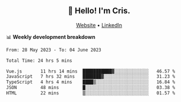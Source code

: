 
<h2 align="center">👋 Hello! I'm Cris.</h2>
<p align="center">
  <a href="https://www.criscunas.dev">Website</a> •
  <a href="https://www.linkedin.com/in/cristophercunas/">LinkedIn</a> 
</p>


📊 **Weekly development breakdown**
<!--START_SECTION:waka-->

```txt
From: 28 May 2023 - To: 04 June 2023

Total Time: 24 hrs 5 mins

Vue.js       11 hrs 14 mins  ███████████▓░░░░░░░░░░░░░   46.57 %
JavaScript   7 hrs 32 mins   ███████▓░░░░░░░░░░░░░░░░░   31.23 %
TypeScript   4 hrs 4 mins    ████▒░░░░░░░░░░░░░░░░░░░░   16.84 %
JSON         48 mins         █░░░░░░░░░░░░░░░░░░░░░░░░   03.38 %
HTML         22 mins         ▒░░░░░░░░░░░░░░░░░░░░░░░░   01.57 %
```

<!--END_SECTION:waka-->
